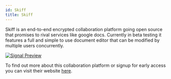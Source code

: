 ```yaml
---
id: Skiff
title: Skiff
---
```


Skiff is an end-to-end encrypted collaboration platform going open source that promises to rival services like google docs. Currently in beta testing it features a full and simple to use document editor that can be modified by multiple users concurrently.

[<img alt="Signal Preview" src="/img/Skiff.png" />](https://www.skiff.org/)

To find out more about this collaboration platform or signup for early access you can visit their website [here](https://www.skiff.org/).
